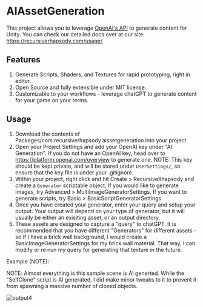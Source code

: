 # AIAssetGeneration

This project allows you to leverage [OpenAI's API](https://platform.openai.com/overview) to generate content for Unity. You can check our detailed docs over at our site: https://recursiverhapsody.com/usage/

## Features
1. Generate Scripts, Shaders, and Textures for rapid prototyping, right in editor.
2. Open Source and fully extensible under MIT license.
3. Customizable to your workflows - leverage chatGPT to generate content for your game on your terms.


## Usage

1. Download the contents of Packages/com.recursiverhapsody.aissetgeneration into your project
2. Open your Project Settings and add your OpenAI key under "AI Generation". If you do not have an OpenAI key, head over to https://platform.openai.com/overview to generate one. NOTE: This key should be kept private, and will be stored under `UserSettings/`, so ensure that the key file is under your .gitignore.
3. Within your project, right click and hit Create > RecursiveRhapsody and create a `Generator` scriptable object. If you would like to generate images, try Advanced > MultiImageGeneratorSettings. If you want to generate scripts, try Basic > BasicScriptGeneratorSettings. 
4. Once you have created your generator, enter your query and setup your output. Your output will depend on your type of generator, but it will usually be either an exisiting asset, or an output directory.
5. These assets are designed to capture a "query" to chatGPT. It is recommended that you have different "Generators" for different assets - so if I have a brick wall background, I would create a BasicImageGeneratorSettings for my brick wall material. That way, I can modify or re-run my query for generating that texture in the future. 


Example (NOTE):

NOTE: Almost everything is this sample scene is AI generted. While the "SelfClone" script is AI generated, I did make minor tweaks to it to prevent it from spawning a massive number of cloned objects.


![output4](https://user-images.githubusercontent.com/7245174/227133884-5d36695e-41c8-4115-af72-bbcf3efefb48.gif)
